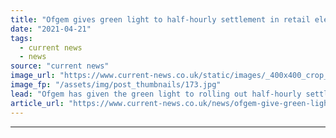 ```yaml
---
title: "Ofgem gives green light to half-hourly settlement in retail electricity market"
date: "2021-04-21"
tags: 
  - current news
  - news
source: "current news"
image_url: "https://www.current-news.co.uk/static/images/_400x400_crop_center-center/Transmission-UK-Credit-Andy-Beecroft.jpg"
image_fp: "/assets/img/post_thumbnails/173.jpg"
lead: "​Ofgem has given the green light to rolling out half-hourly settlement across the retail electricity market in Britain."
article_url: "https://www.current-news.co.uk/news/ofgem-give-green-light-to-half-hourly-settlement-in-retail-electricity-market?utm_source=rss-feeds&utm_medium=rss&utm_campaign=rss"
---
```


---
